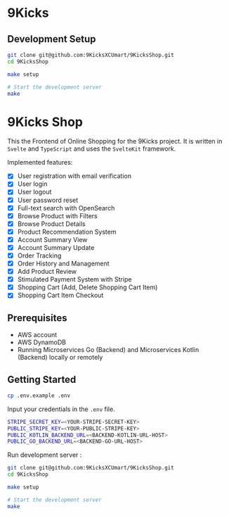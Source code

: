# 9Kicks

## Development Setup

```bash
git clone git@github.com:9KicksXCUmart/9KicksShop.git
cd 9KicksShop

make setup

# Start the development server
make
```
# 9Kicks Shop

This the Frontend of Online Shopping for the 9Kicks project. It is written in `Svelte` and `TypeScript` and uses the `SvelteKit` framework.

Implemented features:

- [x] User registration with email verification
- [x] User login
- [x] User logout
- [x] User password reset
- [x] Full-text search with OpenSearch
- [x] Browse Product with Filters
- [x] Browse Product Details
- [x] Product Recommendation System
- [x] Account Summary View
- [x] Account Summary Update
- [x] Order Tracking
- [x] Order History and Management
- [x] Add Product Review
- [x] Stimulated Payment System with Stripe
- [x] Shopping Cart (Add, Delete Shopping Cart Item)
- [x] Shopping Cart Item Checkout

## Prerequisites

- AWS account
- AWS DynamoDB
- Running Microservices Go (Backend) and Microservices Kotlin (Backend) locally or remotely

## Getting Started

```bash
cp .env.example .env
```

Input your credentials in the `.env` file.

```bash
STRIPE_SECRET_KEY=<YOUR-STRIPE-SECRET-KEY>
PUBLIC_STRIPE_KEY=<YOUR-PUBLIC-STRIPE-KEY>
PUBLIC_KOTLIN_BACKEND_URL=<BACKEND-KOTLIN-URL-HOST>
PUBLIC_GO_BACKEND_URL=<BACKEND-GO-URL-HOST>
```

Run development server :

```bash
git clone git@github.com:9KicksXCUmart/9KicksShop.git
cd 9KicksShop

make setup

# Start the development server
make
```